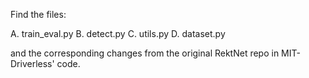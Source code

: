 Find the files:

A. train_eval.py
B. detect.py
C. utils.py
D. dataset.py

and the corresponding changes from the original RektNet repo in MIT-Driverless' code.
